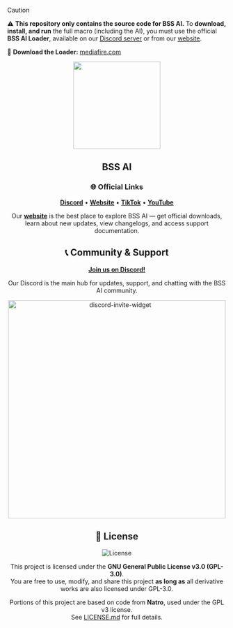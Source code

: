 > [!CAUTION]
> ⚠️ **This repository only contains the source code for BSS AI.**
> To **download, install, and run** the full macro (including the AI), you must use the official **BSS AI Loader**, available on our [Discord server][discord-link] or from our [website][website-link].
>
> 🔗 **Download the Loader:** [mediafire.com](https://www.mediafire.com/file/zpodkmnq9ykyd3w/BSSAI+v0.0.1.zip)

<div align="center">

<!-- logo banner -->

<picture>
  <source width="200px" media="(prefers-color-scheme: light)" srcset="https://media.discordapp.net/attachments/1176565177538330824/1424892439507894293/bssAiLogo.png?ex=68e599fe&is=68e4487e&hm=bdb69cfea98bf10f2379ef88ba98218b048b231aed8295d95a24f222197e5dce&=&format=webp&quality=lossless&width=103&height=103">
  <img src="https://media.discordapp.net/attachments/1176565177538330824/1424892439507894293/bssAiLogo.png?ex=68e599fe&is=68e4487e&hm=bdb69cfea98bf10f2379ef88ba98218b048b231aed8295d95a24f222197e5dce&=&format=webp&quality=lossless&width=103&height=103">
</picture>
<br>

## BSS AI

### 🌐 Official Links

[**Discord**][discord-link] • [**Website**][website-link] • [**TikTok**][tiktok-link] • [**YouTube**][youtube-link]

Our [**website**][website-link] is the best place to explore BSS AI — get official downloads, learn about new updates, view changelogs, and access support documentation.

<a name="community"><h2>📞 Community & Support</h2></a>

[**Join us on Discord!**][discord-link]

Our Discord is the main hub for updates, support, and chatting with the BSS AI community.

<a href="https://discord.gg/bssai">
  <picture>
    <source media="(prefers-color-scheme: light)" srcset="http://invidget.switchblade.xyz/bssai?theme=light">
    <img alt="discord-invite-widget" width=500 src="http://invidget.switchblade.xyz/bssai">
  </picture>
</a>


<div align="center">

## 🧾 License

![License](https://img.shields.io/badge/License-GPL%20v3-blue?style=for-the-badge)

</div>

This project is licensed under the **GNU General Public License v3.0 (GPL-3.0)**.  
You are free to use, modify, and share this project **as long as** all derivative works are also licensed under GPL-3.0.

Portions of this project are based on code from **Natro**, used under the GPL v3 license.  
See [LICENSE.md](LICENSE.md) for full details.

[discord-link]: https://discord.gg/bssai
[website-link]: https://bss-ai.com
[tiktok-link]: https://tiktok.com/@bss.ai
[youtube-link]: https://youtube.com/@BSS-AI
